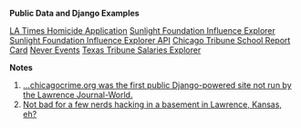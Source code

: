

**Public Data and Django Examples**

[LA Times Homicide Application](http://homicide.latimes.com/)
[Sunlight Foundation Influence Explorer](http://influenceexplorer.com/about)
[Sunlight Foundation Influence Explorer API](http://data.influenceexplorer.com/api/)
[Chicago Tribune School Report Card](http://schools.chicagotribune.com/)
[Never Events](http://aidianholder.net/portfolio/projects/neverevents/)
[Texas Tribune Salaries Explorer](http://salaries.texastribune.org/)







**Notes**

1. [...chicagocrime.org was the first public Django-powered site not run by the Lawrence Journal-World.](http://www.holovaty.com/writing/chicagocrime.org-tribute/)
2. [Not bad for a few nerds hacking in a basement in Lawrence, Kansas, eh?](https://jacobian.org/writing/django-community-2012/)